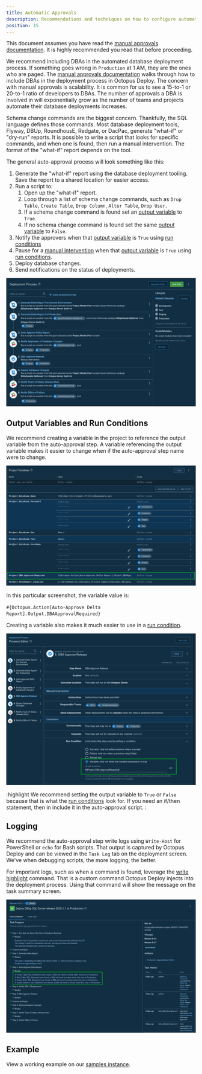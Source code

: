 ```yaml
---
title: Automatic Approvals
description: Recommendations and techniques on how to configure automatic approvals in an automated database deployment process.
position: 15
---
```


This document assumes you have read the [manual approvals documentation](/docs/deployment-examples/database-deployments/common-patterns/manual-approvals.md).  It is highly recommended you read that before proceeding.

We recommend including DBAs in the automated database deployment process.  If something goes wrong in `Production` at 1 AM, they are the ones who are paged.  The [manual approvals documentation](/docs/deployment-examples/database-deployments/common-patterns/manual-approvals.md) walks through how to include DBAs in the deployment process in Octopus Deploy.  The concern with manual approvals is scalability.  It is common for us to see a 15-to-1 or 20-to-1 ratio of developers to DBAs.  The number of approvals a DBA is involved in will exponentially grow as the number of teams and projects automate their database deployments increases.  

Schema change commands are the biggest concern.  Thankfully, the SQL language defines those commands.  Most database deployment tools, Flyway, DBUp, RoundhousE, Redgate, or DacPac, generate "what-if" or "dry-run" reports.  It is possible to write a script that looks for specific commands, and when one is found, then run a manual intervention.  The format of the "what-if" report depends on the tool.  

The general auto-approval process will look something like this:

1. Generate the "what-if" report using the database deployment tooling.  Save the report to a shared location for easier access.
2. Run a script to:
    1. Open up the "what-if" report.
    2. Loop through a list of schema change commands, such as `Drop Table`, `Create Table`, `Drop Column`, `Alter Table`, `Drop User`.
    3. If a schema change command is found set an [output variable](/docs/projects/variables/output-variables.md) to `True`.
    4. If no schema change command is found set the same [output variable](/docs/projects/variables/output-variables.md) to `False`. 
3. Notify the approvers when that [output variable](/docs/projects/variables/output-variables.md) is `True` using [run conditions](/docs/deployment-process/conditions/index.md#run-condition)
4. Pause for a [manual intervention](/docs/deployment-process/steps/manual-intervention-and-approvals.md) when that [output variable](/docs/projects/variables/output-variables.md) is `True` using [run conditions](/docs/deployment-process/conditions/index.md#run-condition).
5. Deploy database changes.
6. Send notifications on the status of deployments.

![](images/auto_approve_deployment_process.png)

## Output Variables and Run Conditions

We recommend creating a variable in the project to reference the output variable from the auto-approval step.  A variable referencing the output variable makes it easier to change when if the auto-approval step name were to change.

![](images/auto_approve_output_variable_variable.png)

In this particular screenshot, the variable value is:

`#{Octopus.Action[Auto-Approve Delta Report].Output.DBAApprovalRequired}`

Creating a variable also makes it much easier to use in a [run condition](/docs/deployment-process/conditions/index.md#run-condition).

![](images/auto_approve_run_conditions.png)

:highlight
We recommend setting the output variable to `True` or `False` because that is what the [run conditions](/docs/deployment-process/conditions/index.md#run-condition) look for.  If you need an if/then statement, then in include it in the auto-approval script.
:

## Logging

We recommend the auto-approval step write logs using `Write-Host` for PowerShell or `echo` for Bash scripts.  That output is captured by Octopus Deploy and can be viewed in the `Task Log` tab on the deployment screen.  We've when debugging scripts, the more logging, the better.

For important logs, such as when a command is found, leverage the [write highlight](/docs/deployment-examples/custom-scripts/logging-messages-in-scripts.md) command.  That is a custom command Octopus Deploy injects into the deployment process.  Using that command will show the message on the task summary screen.

![](images/auto_approve_write_highlight.png)

## Example

View a working example on our [samples instance](https://samples.octopus.app/app#/Spaces-106/projects/dbup-sql-server-worker-pool-variable-type/deployments/process).